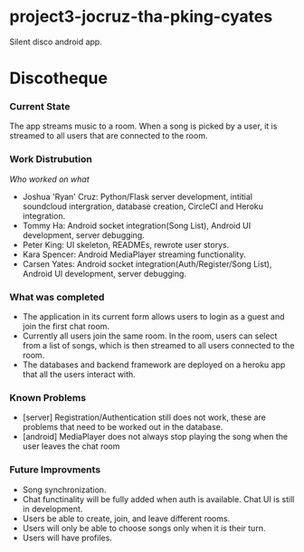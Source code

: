 # project3-jocruz-tha-pking-cyates
Silent disco android app.

# Discotheque #
### Current State ###
The app streams music to a room.  When a song is picked by a user, it is streamed to all users that are connected to the room.

### Work Distrubution ###
_Who worked on what_

* Joshua 'Ryan' Cruz: Python/Flask server development, intitial soundcloud intergration, database creation, CircleCI and Heroku integration.
* Tommy Ha: Android socket integration(Song List), Android UI development, server debugging.
* Peter King: UI skeleton, READMEs, rewrote user storys. 
* Kara Spencer: Android MediaPlayer streaming functionality.
* Carsen Yates: Android socket integration(Auth/Register/Song List), Android UI development, server debugging. 

### What was completed ###
* The application in its current form allows users to login as a guest and join the first chat room.
* Currently all users join the same room. In the room, users can select from a list of songs, which is then streamed to all users connected to the room. 
* The databases and backend framework are deployed on a heroku app that all the users interact with.

### Known Problems ###
* [server] Registration/Authentication still does not work, these are problems that need to be worked out in the database.
* [android] MediaPlayer does not always stop playing the song when the user leaves the chat room

### Future Improvments ###
* Song synchronization.
* Chat functinality will be fully added when auth is available.  Chat UI is still in development.
* Users be able to create, join, and leave different rooms.
* Users will only be able to choose songs only when it is their turn.
* Users will have profiles.
